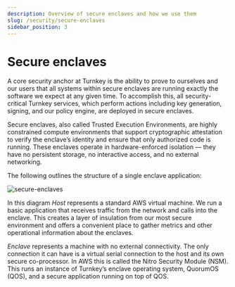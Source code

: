 ```yaml
---
description: Overview of secure enclaves and how we use them
slug: /security/secure-enclaves
sidebar_position: 3
---
```


# Secure enclaves

A core security anchor at Turnkey is the ability to prove to ourselves and our users that all systems within secure enclaves are running exactly the software we expect at any given time. To accomplish this, all security-critical Turnkey services, which perform actions including key generation, signing, and our policy engine, are deployed in secure enclaves.

Secure enclaves, also called Trusted Execution Environments, are highly constrained compute environments that support cryptographic attestation to verify the enclave’s identity and ensure that only authorized code is running. These enclaves operate in hardware-enforced isolation –– they have no persistent storage, no interactive access, and no external networking.

The following outlines the structure of a single enclave application:

<p style={{ textAlign: "center" }}>
  <img
    src="/img/diagrams/secure_enclaves.png"
    alt="secure-enclaves"
    style={{ width: 500 }}
  />
</p>

In this diagram _Host_ represents a standard AWS virtual machine. We run a basic application that receives traffic from the network and calls into the enclave. This creates a layer of insulation from our most secure environment and offers a convenient place to gather metrics and other operational information about the enclaves.

_Enclave_ represents a machine with no external connectivity. The only connection it can have is a virtual serial connection to the host and its own secure co-processor. In AWS this is called the Nitro Security Module (NSM). This runs an instance of Turnkey’s enclave operating system, QuorumOS (QOS), and a secure application running on top of QOS.
